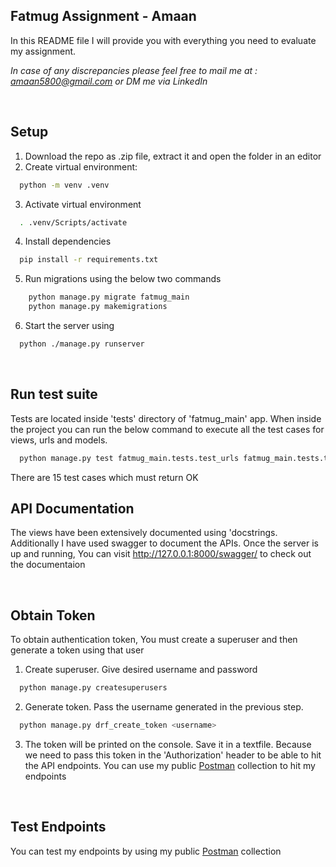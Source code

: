 ## Fatmug Assignment - Amaan
In this README file I will provide you with everything you need to evaluate my assignment.

*In case of any discrepancies please feel free to mail me at : amaan5800@gmail.com or DM me via LinkedIn*

&nbsp;
&nbsp;
## Setup
1. Download the repo as .zip file, extract it and open the folder in an editor
2. Create virtual environment:
```bash
  python -m venv .venv
```
3. Activate virtual environment
```bash
  . .venv/Scripts/activate
```
4. Install dependencies
```bash
  pip install -r requirements.txt
```
5. Run migrations using the below two commands
```bash
    python manage.py migrate fatmug_main
    python manage.py makemigrations
```
6. Start the server using 
```bash
  python ./manage.py runserver
```
&nbsp;
## Run test suite
Tests are located inside 'tests' directory of 'fatmug_main' app. When inside the project you can run the below
command to execute all the test cases for views, urls and models.
```bash
  python manage.py test fatmug_main.tests.test_urls fatmug_main.tests.test_models fatmug_main.tests.test_views
```
There are 15 test cases which must return OK
&nbsp;
## API Documentation
The views have been extensively documented using 'docstrings. Additionally I have used swagger to document the APIs.
Once the server is up and running, You can visit http://127.0.0.1:8000/swagger/ to check out the documentaion

&nbsp;
## Obtain Token 
To obtain authentication token, You must create a superuser and then generate a token using that user
1. Create superuser. Give desired username and password
```bash
  python manage.py createsuperusers
```
2. Generate token. Pass the username generated in the previous step.
```bash
  python manage.py drf_create_token <username>
```
3. The token will be printed on the console. Save it in a textfile. Because we need to pass this token
in the 'Authorization' header to be able to hit the API endpoints. You can use my public [Postman](https://www.postman.com/descent-module-cosmologist-24341852/workspace/fatmug-amaan/collection/20327661-7bca455c-c2c2-4da8-9d47-e2420c251a0f?action=share&creator=20327661) collection
to hit my endpoints

&nbsp;
## Test Endpoints
You can test my endpoints by using my public [Postman](https://www.postman.com/descent-module-cosmologist-24341852/workspace/fatmug-amaan/collection/20327661-7bca455c-c2c2-4da8-9d47-e2420c251a0f?action=share&creator=20327661) collection 


